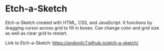 # Etch-a-Sketch

Etch-a-Sketch created with HTML, CSS, and JavaScript. It functions by dragging cursor across grid to fill in boxes. Can change color and grid size as well as clear grid to restart.

Link to Etch-a-Sketch: https://andonilc7.github.io/etch-a-sketch/
